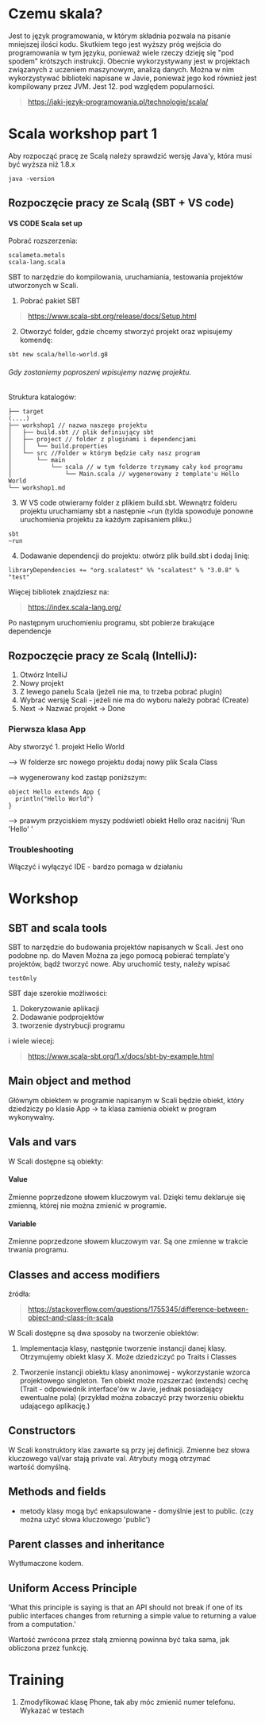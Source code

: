 # Czemu skala?
Jest to język programowania, w którym składnia pozwala na pisanie mniejszej ilości kodu. Skutkiem tego jest wyższy próg wejścia do programowania w tym języku, ponieważ wiele rzeczy dzieję się "pod spodem" krótszych instrukcji. Obecnie wykorzystywany jest w projektach związanych z uczeniem maszynowym, analizą danych. Można w nim wykorzystywać biblioteki napisane w Javie, ponieważ jego kod również jest kompilowany przez JVM. Jest 12. pod względem popularności.
>https://jaki-jezyk-programowania.pl/technologie/scala/

# Scala workshop part 1

Aby rozpocząć pracę ze Scalą należy sprawdzić wersję Java'y,
 która musi być wyższa niż 1.8.x

```
java -version
```

## Rozpoczęcie pracy ze Scalą (SBT + VS code)
#### VS CODE Scala set up

Pobrać rozszerzenia:

```
scalameta.metals
scala-lang.scala
```

SBT to narzędzie do kompilowania, uruchamiania, testowania projektów utworzonych w Scali. 

1. Pobrać pakiet SBT

>https://www.scala-sbt.org/release/docs/Setup.html


2. Otworzyć folder, gdzie chcemy stworzyć projekt oraz wpisujemy komendę:
```
sbt new scala/hello-world.g8
```
###### Gdy zostaniemy poproszeni wpisujemy nazwę projektu.
Struktura katalogów:
```
├── target
(....)
├── workshop1 // nazwa naszego projektu
│   ├── build.sbt // plik definiujący sbt
│   ├── project // folder z pluginami i dependencjami
│   │   └── build.properties
│   └── src //Folder w którym będzie cały nasz program
│       └── main
│           └── scala // w tym folderze trzymamy cały kod programu
│               └── Main.scala // wygenerowany z template'u Hello World
└── workshop1.md
```

3. W VS code otwieramy folder z plikiem build.sbt. Wewnątrz folderu projektu uruchamiamy sbt a następnie ~run (tylda spowoduje ponowne uruchomienia projektu za każdym zapisaniem pliku.)

```
sbt
~run
```

4. Dodawanie dependencji do projektu: otwórz plik build.sbt i dodaj linię:
```
libraryDependencies += "org.scalatest" %% "scalatest" % "3.0.8" % "test"
```
Więcej bibliotek znajdziesz na:
>https://index.scala-lang.org/

Po następnym uruchomieniu programu, sbt pobierze brakujące dependencje


## Rozpoczęcie pracy ze Scalą (IntelliJ):

1. Otwórz IntelliJ
2. Nowy projekt
3. Z lewego panelu Scala (jeżeli nie ma, to trzeba pobrać plugin)
4. Wybrać wersję Scali - jeżeli nie ma do wyboru należy pobrać (Create)
5. Next -> Nazwać projekt -> Done

### Pierwsza klasa App

Aby stworzyć 1. projekt Hello World
 
--> W folderze src nowego projektu dodaj nowy plik Scala Class

--> wygenerowany kod zastąp poniższym:

```
object Hello extends App {
  println("Hello World")
}
```  

--> prawym przyciskiem myszy podświetl obiekt Hello oraz naciśnij 'Run 'Hello' '

### Troubleshooting 
Włączyć i wyłączyć IDE - bardzo pomaga w działaniu

# Workshop


## SBT and scala tools
SBT to narzędzie do budowania projektów napisanych w Scali. Jest ono podobne np. do Maven
Można za jego pomocą pobierać template'y projektów, bądź tworzyć nowe.
Aby uruchomić testy, należy wpisać 
```
testOnly
```

SBT daje szerokie możliwości:

1) Dokeryzowanie aplikacji
2) Dodawanie podprojektów
3) tworzenie dystrybucji programu

i wiele wiecej:
> https://www.scala-sbt.org/1.x/docs/sbt-by-example.html


## Main object and method

Głównym obiektem w programie napisanym w Scali będzie obiekt, który dziedziczy po klasie App -> ta klasa zamienia obiekt w program wykonywalny.

## Vals and vars

W Scali dostępne są obiekty:
#### Value
Zmienne poprzedzone słowem kluczowym val. Dzięki temu deklaruje się zmienną, której nie można zmienić w programie.

#### Variable 
Zmienne poprzedzone słowem kluczowym var. Są one zmienne w trakcie trwania programu.

<test valsAndVars>

## Classes and access modifiers

źródła:

>https://stackoverflow.com/questions/1755345/difference-between-object-and-class-in-scala

W Scali dostępne są dwa sposoby na tworzenie obiektów:

1) Implementacja klasy, następnie tworzenie instancji danej klasy. Otrzymujemy obiekt klasy X. Może dziedziczyć po Traits i Classes

2) Tworzenie instancji obiektu klasy anonimowej - wykorzystanie wzorca projektowego singleton. Ten obiekt może rozszerzać (extends)  cechę (Trait - odpowiednik interface'ów w Javie, jednak posiadający ewentualne pola) (przykład można zobaczyć przy tworzeniu obiektu udającego aplikację.)

## Constructors
W Scali konstruktory klas zawarte są przy jej definicji. Zmienne bez słowa kluczowego val/var stają private val. Atrybuty mogą otrzymać wartość domyślną. 

## Methods and fields
- metody klasy mogą być enkapsulowane - domyślnie jest to public. (czy można użyć słowa kluczowego 'public')


## Parent classes and inheritance

Wytłumaczone kodem.

## Uniform Access Principle

'What this principle is saying is that an API should not break if one of its public interfaces changes from returning a simple value to returning a value from a computation.'

Wartość zwrócona przez stałą zmienną powinna być taka sama, jak obliczona przez funkcję.


# Training

1) Zmodyfikować klasę Phone, tak aby móc zmienić numer telefonu. Wykazać w testach
